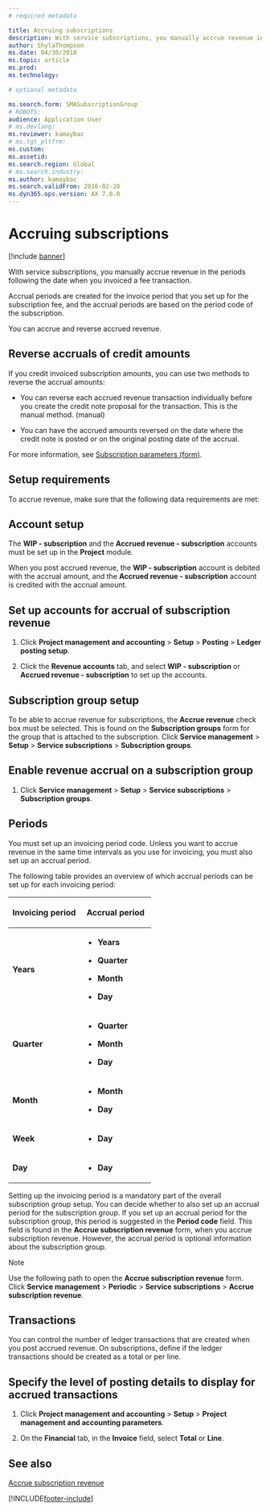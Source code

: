 ```yaml
---
# required metadata

title: Accruing subscriptions  
description: With service subscriptions, you manually accrue revenue in the periods following the date when you invoiced a fee transaction.
author: ShylaThompson
ms.date: 04/30/2018
ms.topic: article
ms.prod: 
ms.technology: 

# optional metadata

ms.search.form: SMASubscriptionGroup
# ROBOTS: 
audience: Application User
# ms.devlang: 
ms.reviewer: kamaybac
# ms.tgt_pltfrm: 
ms.custom: 
ms.assetid: 
ms.search.region: Global
# ms.search.industry: 
ms.author: kamaybac
ms.search.validFrom: 2016-02-28
ms.dyn365.ops.version: AX 7.0.0
---
```


# Accruing subscriptions 

[!include [banner](../includes/banner.md)]


With service subscriptions, you manually accrue revenue in the periods following the date when you invoiced a fee transaction.

Accrual periods are created for the invoice period that you set up for the subscription fee, and the accrual periods are based on the period code of the subscription.

You can accrue and reverse accrued revenue.

## Reverse accruals of credit amounts

If you credit invoiced subscription amounts, you can use two methods to reverse the accrual amounts:

  - You can reverse each accrued revenue transaction individually before you create the credit note proposal for the transaction. This is the manual method. (manual)

  - You can have the accrued amounts reversed on the date where the credit note is posted or on the original posting date of the accrual.

For more information, see [Subscription parameters (form)](https://technet.microsoft.com/library/aa619615.aspx).

## Setup requirements

To accrue revenue, make sure that the following data requirements are met:

## Account setup

The **WIP - subscription** and the **Accrued revenue - subscription** accounts must be set up in the **Project** module.

When you post accrued revenue, the **WIP - subscription** account is debited with the accrual amount, and the **Accrued revenue - subscription** account is credited with the accrual amount.

## Set up accounts for accrual of subscription revenue

1.  Click **Project management and accounting** \> **Setup** \> **Posting** \> **Ledger posting setup**.

2.  Click the **Revenue accounts** tab, and select **WIP - subscription** or **Accrued revenue - subscription** to set up the accounts.

## Subscription group setup

To be able to accrue revenue for subscriptions, the **Accrue revenue** check box must be selected. This is found on the **Subscription groups** form for the group that is attached to the subscription. Click **Service management** \> **Setup** \> **Service subscriptions** \> **Subscription groups**.

## Enable revenue accrual on a subscription group

1.  Click **Service management** \> **Setup** \> **Service subscriptions** \> **Subscription groups**.

## Periods

You must set up an invoicing period code. Unless you want to accrue revenue in the same time intervals as you use for invoicing, you must also set up an accrual period.

The following table provides an overview of which accrual periods can be set up for each invoicing period:

<table>
<colgroup>
<col style="width: 50%" />
<col style="width: 50%" />
</colgroup>
<thead>
<tr class="header">
<th><p>Invoicing period</p></th>
<th><p>Accrual period</p></th>
</tr>
</thead>
<tbody>
<tr class="odd">
<td><p><strong>Years</strong></p></td>
<td><ul>
<li><p><strong>Years</strong></p></li>
<li><p><strong>Quarter</strong></p></li>
<li><p><strong>Month</strong></p></li>
<li><p><strong>Day</strong></p></li>
</ul></td>
</tr>
<tr class="even">
<td><p><strong>Quarter</strong></p></td>
<td><ul>
<li><p><strong>Quarter</strong></p></li>
<li><p><strong>Month</strong></p></li>
<li><p><strong>Day</strong></p></li>
</ul></td>
</tr>
<tr class="odd">
<td><p><strong>Month</strong></p></td>
<td><ul>
<li><p><strong>Month</strong></p></li>
<li><p><strong>Day</strong></p></li>
</ul></td>
</tr>
<tr class="even">
<td><p><strong>Week</strong></p></td>
<td><ul>
<li><p><strong>Day</strong></p></li>
</ul></td>
</tr>
<tr class="odd">
<td><p><strong>Day</strong></p></td>
<td><ul>
<li><p><strong>Day</strong></p></li>
</ul></td>
</tr>
</tbody>
</table>

Setting up the invoicing period is a mandatory part of the overall subscription group setup. You can decide whether to also set up an accrual period for the subscription group. If you set up an accrual period for the subscription group, this period is suggested in the **Period code** field. This field is found in the **Accrue subscription revenue** form, when you accrue subscription revenue. However, the accrual period is optional information about the subscription group.


> [!NOTE]
> <P>Use the following path to open the <STRONG>Accrue subscription revenue</STRONG> form. Click <STRONG>Service management</STRONG> &gt; <STRONG>Periodic</STRONG> &gt; <STRONG>Service subscriptions</STRONG> &gt; <STRONG>Accrue subscription revenue</STRONG>.</P>


## Transactions

You can control the number of ledger transactions that are created when you post accrued revenue. On subscriptions, define if the ledger transactions should be created as a total or per line.

## Specify the level of posting details to display for accrued transactions

1.  Click **Project management and accounting** \> **Setup** \> **Project management and accounting parameters**.

2.  On the **Financial** tab, in the **Invoice** field, select **Total** or **Line**.


## See also

[Accrue subscription revenue](accrue-subscription-revenue.md)

  




[!INCLUDE[footer-include](../../includes/footer-banner.md)]